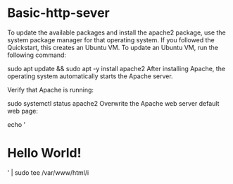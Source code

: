 # Basic-http-sever

To update the available packages and install the apache2 package, use the system package manager for that operating system. If you followed the Quickstart, this creates an Ubuntu VM. To update an Ubuntu VM, run the following command:


sudo apt update && sudo apt -y install apache2
After installing Apache, the operating system automatically starts the Apache server.

Verify that Apache is running:


sudo systemctl status apache2
Overwrite the Apache web server default web page:


echo '<!doctype html><html><body><h1>Hello World!</h1></body></html>' | sudo tee /var/www/html/i
